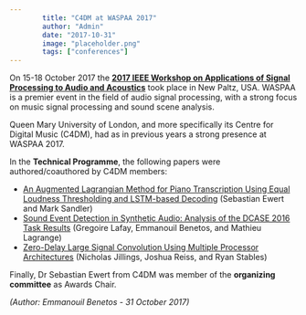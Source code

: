 ```yaml
---
        title: "C4DM at WASPAA 2017"
        author: "Admin"
        date: "2017-10-31"
        image: "placeholder.png"
        tags: ["conferences"]
---
```


On 15-18 October 2017 the <b>[2017 IEEE Workshop on Applications of Signal Processing to Audio and Acoustics](http://www.waspaa.com/)</b> took place in New Paltz, USA. WASPAA is a premier event in the field of audio signal processing, with a strong focus on music signal processing and sound scene analysis.

Queen Mary University of London, and more specifically its Centre for Digital Music (C4DM), had as in previous years a strong presence at WASPAA 2017.

In the <b>Technical Programme</b>, the following papers were authored/coauthored by C4DM members:

* [An Augmented Lagrangian Method for Piano Transcription Using Equal Loudness Thresholding and LSTM-based Decoding](http://www.eecs.qmul.ac.uk/~ewerts/publications/2017_EwertSandler_PianoTransADMM+LSTM_WASPAA.pdf) (Sebastian Ewert and Mark Sandler)
* [Sound Event Detection in Synthetic Audio: Analysis of the DCASE 2016 Task Results](http://qmro.qmul.ac.uk/xmlui/handle/123456789/25293) (Gregoire Lafay, Emmanouil Benetos, and Mathieu Lagrange)
* [Zero-Delay Large Signal Convolution Using Multiple Processor Architectures](http://www.waspaa.com/schedule/#S1569546892) (Nicholas Jillings, Joshua Reiss, and Ryan Stables)

Finally, Dr Sebastian Ewert from C4DM was member of the <b>organizing committee</b> as Awards Chair.

<i>(Author: Emmanouil Benetos - 31 October 2017)</i>
